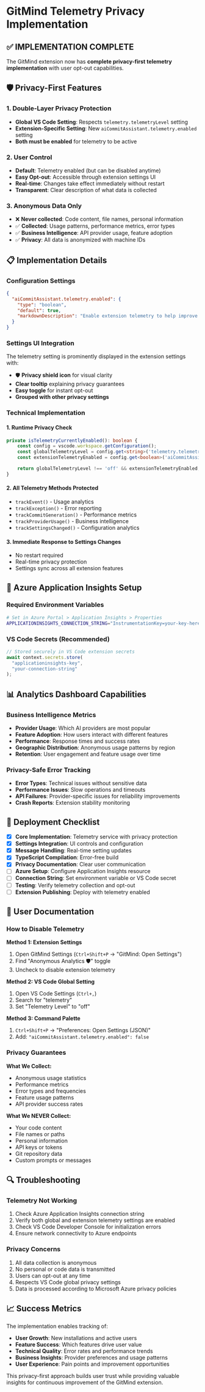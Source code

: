 # GitMind Telemetry Privacy Implementation

## ✅ IMPLEMENTATION COMPLETE

The GitMind extension now has **complete privacy-first telemetry implementation** with user opt-out capabilities.

## 🛡️ Privacy-First Features

### 1. **Double-Layer Privacy Protection**

- **Global VS Code Setting**: Respects `telemetry.telemetryLevel` setting
- **Extension-Specific Setting**: New `aiCommitAssistant.telemetry.enabled` setting
- **Both must be enabled** for telemetry to be active

### 2. **User Control**

- **Default**: Telemetry enabled (but can be disabled anytime)
- **Easy Opt-out**: Accessible through extension settings UI
- **Real-time**: Changes take effect immediately without restart
- **Transparent**: Clear description of what data is collected

### 3. **Anonymous Data Only**

- ❌ **Never collected**: Code content, file names, personal information
- ✅ **Collected**: Usage patterns, performance metrics, error types
- ✅ **Business Intelligence**: API provider usage, feature adoption
- ✅ **Privacy**: All data is anonymized with machine IDs

## 📋 Implementation Details

### Configuration Settings

```json
{
  "aiCommitAssistant.telemetry.enabled": {
    "type": "boolean",
    "default": true,
    "markdownDescription": "Enable extension telemetry to help improve GitMind. **Privacy First**: Only anonymous usage analytics are collected - no code content, file names, or personal information. You can disable this anytime while still respecting VS Code's global telemetry setting."
  }
}
```

### Settings UI Integration

The telemetry setting is prominently displayed in the extension settings with:

- 🛡️ **Privacy shield icon** for visual clarity
- **Clear tooltip** explaining privacy guarantees
- **Easy toggle** for instant opt-out
- **Grouped with other privacy settings**

### Technical Implementation

#### 1. **Runtime Privacy Check**

```typescript
private isTelemetryCurrentlyEnabled(): boolean {
    const config = vscode.workspace.getConfiguration();
    const globalTelemetryLevel = config.get<string>('telemetry.telemetryLevel', 'all');
    const extensionTelemetryEnabled = config.get<boolean>('aiCommitAssistant.telemetry.enabled', true);

    return globalTelemetryLevel !== 'off' && extensionTelemetryEnabled;
}
```

#### 2. **All Telemetry Methods Protected**

- `trackEvent()` - Usage analytics
- `trackException()` - Error reporting
- `trackCommitGeneration()` - Performance metrics
- `trackProviderUsage()` - Business intelligence
- `trackSettingsChanged()` - Configuration analytics

#### 3. **Immediate Response to Settings Changes**

- No restart required
- Real-time privacy protection
- Settings sync across all extension features

## 🔧 Azure Application Insights Setup

### Required Environment Variables

```bash
# Set in Azure Portal > Application Insights > Properties
APPLICATIONINSIGHTS_CONNECTION_STRING="InstrumentationKey=your-key-here;IngestionEndpoint=https://region.in.applicationinsights.azure.com/"
```

### VS Code Secrets (Recommended)

```typescript
// Stored securely in VS Code extension secrets
await context.secrets.store(
  "applicationinsights-key",
  "your-connection-string"
);
```

## 📊 Analytics Dashboard Capabilities

### Business Intelligence Metrics

- **Provider Usage**: Which AI providers are most popular
- **Feature Adoption**: How users interact with different features
- **Performance**: Response times and success rates
- **Geographic Distribution**: Anonymous usage patterns by region
- **Retention**: User engagement and feature usage over time

### Privacy-Safe Error Tracking

- **Error Types**: Technical issues without sensitive data
- **Performance Issues**: Slow operations and timeouts
- **API Failures**: Provider-specific issues for reliability improvements
- **Crash Reports**: Extension stability monitoring

## 🚀 Deployment Checklist

- [x] **Core Implementation**: Telemetry service with privacy protection
- [x] **Settings Integration**: UI controls and configuration
- [x] **Message Handling**: Real-time setting updates
- [x] **TypeScript Compilation**: Error-free build
- [x] **Privacy Documentation**: Clear user communication
- [ ] **Azure Setup**: Configure Application Insights resource
- [ ] **Connection String**: Set environment variable or VS Code secret
- [ ] **Testing**: Verify telemetry collection and opt-out
- [ ] **Extension Publishing**: Deploy with telemetry enabled

## 📖 User Documentation

### How to Disable Telemetry

**Method 1: Extension Settings**

1. Open GitMind Settings (`Ctrl+Shift+P` → "GitMind: Open Settings")
2. Find "Anonymous Analytics 🛡️" toggle
3. Uncheck to disable extension telemetry

**Method 2: VS Code Global Setting**

1. Open VS Code Settings (`Ctrl+,`)
2. Search for "telemetry"
3. Set "Telemetry Level" to "off"

**Method 3: Command Palette**

1. `Ctrl+Shift+P` → "Preferences: Open Settings (JSON)"
2. Add: `"aiCommitAssistant.telemetry.enabled": false`

### Privacy Guarantees

**What We Collect:**

- Anonymous usage statistics
- Performance metrics
- Error types and frequencies
- Feature usage patterns
- API provider success rates

**What We NEVER Collect:**

- Your code content
- File names or paths
- Personal information
- API keys or tokens
- Git repository data
- Custom prompts or messages

## 🔍 Troubleshooting

### Telemetry Not Working

1. Check Azure Application Insights connection string
2. Verify both global and extension telemetry settings are enabled
3. Check VS Code Developer Console for initialization errors
4. Ensure network connectivity to Azure endpoints

### Privacy Concerns

1. All data collection is anonymous
2. No personal or code data is transmitted
3. Users can opt-out at any time
4. Respects VS Code global privacy settings
5. Data is processed according to Microsoft Azure privacy policies

## 📈 Success Metrics

The implementation enables tracking of:

- **User Growth**: New installations and active users
- **Feature Success**: Which features drive user value
- **Technical Quality**: Error rates and performance trends
- **Business Insights**: Provider preferences and usage patterns
- **User Experience**: Pain points and improvement opportunities

This privacy-first approach builds user trust while providing valuable insights for continuous improvement of the GitMind extension.
